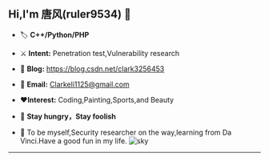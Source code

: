 ## **Hi,I'm 唐风(ruler9534)  ​:deciduous_tree:​**

- :label: **C++/Python/PHP**
- :crossed_swords: **Intent:** Penetration test,Vulnerability research
- :dart: **Blog:** https://blog.csdn.net/clark3256453

- :e-mail: **Email:** Clarkeli1125@gmail.com
- :heart:**Interest:** Coding,Painting,Sports,and Beauty
-  :battery: **Stay hungry，Stay foolish**
- :facepunch: To be myself,Security researcher on the way,learning from Da Vinci.Have a good fun in my life.
![sky](https://user-images.githubusercontent.com/19742969/142717105-bc0901eb-8b30-4e46-ae2a-eba8837c3047.jpg)

---

